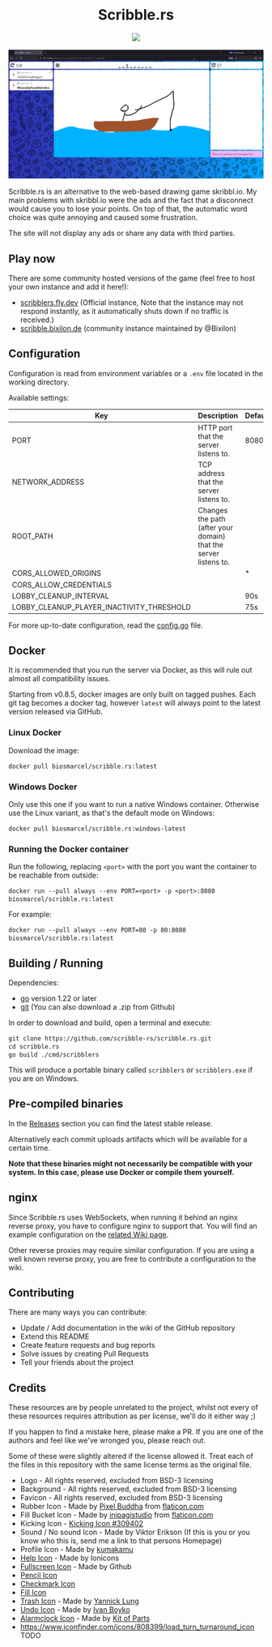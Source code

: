 <h1 align="center">Scribble.rs</h1>

<p align="center">
  <a href="https://github.com/scribble-rs/scribble.rs/actions/workflows/test-and-build.yml">
    <img src="https://github.com/scribble-rs/scribble.rs/workflows/Build/badge.svg">
  </a>
</p>

![demo](.github/demo.png)

Scribble.rs is an alternative to the web-based drawing game skribbl.io. My main
problems with skribbl.io were the ads and the fact that a disconnect would
cause you to lose your points. On top of that, the automatic word choice was
quite annoying and caused some frustration.

The site will not display any ads or share any data with third parties.

## Play now

There are some community hosted versions of the game (feel free to host your own instance and add it here!):
 - [scribblers.fly.dev](https://scribblers.fly.dev) (Official instance, Note
that the instance may not respond instantly, as it automatically shuts down
if no traffic is received.)
 - [scribble.bixilon.de](https://scribble.bixilon.de) (community instance maintained by @Bixilon)


## Configuration

Configuration is read from environment variables or a `.env` file located in
the working directory.

Available settings:

| Key                                       | Description                                                      | Default | Required |
| ----------------------------------------- | ---------------------------------------------------------------- | ------- | -------- |
| PORT                                      | HTTP port that the server listens to.                            | 8080    | True     |
| NETWORK_ADDRESS                           | TCP address that the server listens to.                          |         | False    |
| ROOT_PATH                                 | Changes the path (after your domain) that the server listens to. |         | False    |
| CORS_ALLOWED_ORIGINS                      |                                                                  | *       | False    |
| CORS_ALLOW_CREDENTIALS                    |                                                                  |         | False    |
| LOBBY_CLEANUP_INTERVAL                    |                                                                  | 90s     | False    |
| LOBBY_CLEANUP_PLAYER_INACTIVITY_THRESHOLD |                                                                  | 75s     | False    |

For more up-to-date configuration, read the
[config.go](/internal/config/config.go) file.

## Docker

It is recommended that you run the server via Docker, as this will rule out
almost all compatibility issues.

Starting from v0.8.5, docker images are only built on tagged pushes. Each git
tag becomes a docker tag, however `latest` will always point to the latest
version released via GitHub.

### Linux Docker

Download the image:

```shell
docker pull biosmarcel/scribble.rs:latest
```

### Windows Docker

Only use this one if you want to run a native Windows container. Otherwise use
the Linux variant, as that's the default mode on Windows:

```shell
docker pull biosmarcel/scribble.rs:windows-latest
```

### Running the Docker container

Run the following, replacing `<port>` with the port you want the container to be
reachable from outside:

```shell
docker run --pull always --env PORT=<port> -p <port>:8080 biosmarcel/scribble.rs:latest
```

For example:

```shell
docker run --pull always --env PORT=80 -p 80:8080 biosmarcel/scribble.rs:latest
```

## Building / Running

Dependencies:
  * [go](https://go.dev/doc/install) version 1.22 or later
  * [git](https://git-scm.com/) (You can also download a .zip from Github)

In order to download and build, open a terminal and execute:

```shell
git clone https://github.com/scribble-rs/scribble.rs.git
cd scribble.rs
go build ./cmd/scribblers
```

This will produce a portable binary called `scribblers` or `scribblers.exe` if
you are on Windows.

## Pre-compiled binaries

In the [Releases](https://github.com/scribble-rs/scribble.rs/releases) section
you can find the latest stable release.

Alternatively each commit uploads artifacts which will be available for a
certain time.

**Note that these binaries might not necessarily be compatible with your
system. In this case, please use Docker or compile them yourself.**

## nginx 

Since Scribble.rs uses WebSockets, when running it behind an nginx reverse
proxy, you have to configure nginx to support that. You will find an example
configuration on the [related Wiki page](https://github.com/scribble-rs/scribble.rs/wiki/reverse-proxy-(nginx)).

Other reverse proxies may require similar configuration. If you are using a
well known reverse proxy, you are free to contribute a configuration to the
wiki.

## Contributing

There are many ways you can contribute:

* Update / Add documentation in the wiki of the GitHub repository
* Extend this README
* Create feature requests and bug reports
* Solve issues by creating Pull Requests
* Tell your friends about the project

## Credits

These resources are by people unrelated to the project, whilst not every of
these resources requires attribution as per license, we'll do it either way ;)

If you happen to find a mistake here, please make a PR. If you are one of the
authors and feel like we've wronged you, please reach out.

Some of these were slightly altered if the license allowed it.
Treat each of the files in this repository with the same license terms as the
original file.

* Logo - All rights reserved, excluded from BSD-3 licensing
* Background - All rights reserved, excluded from BSD-3 licensing
* Favicon - All rights reserved, excluded from BSD-3 licensing
* Rubber Icon - Made by [Pixel Buddha](https://www.flaticon.com/authors/pixel-buddha) from [flaticon.com](https://flaticon.com)
* Fill Bucket Icon - Made by [inipagistudio](https://www.flaticon.com/authors/inipagistudio) from [flaticon.com](https://flaticon.com)
* Kicking Icon - [Kicking Icon #309402](https://icon-library.net/icon/kicking-icon-4.html)
* Sound / No sound Icon - Made by Viktor Erikson (If this is you or you know who this is, send me a link to that persons Homepage)
* Profile Icon - Made by [kumakamu](https://www.iconfinder.com/kumakamu)
* [Help Icon](https://www.iconfinder.com/icons/211675/help_icon) - Made by Ionicons
* [Fullscreen Icon](https://www.iconfinder.com/icons/298714/screen_full_icon) - Made by Github
* [Pencil Icon](https://github.com/twitter/twemoji/blob/8e58ae4/svg/270f.svg)
* [Checkmark Icon](https://commons.wikimedia.org/wiki/File:Green_check_icon_with_gradient.svg)
* [Fill Icon](https://commons.wikimedia.org/wiki/File:Circle-icons-paintcan.svg)
* [Trash Icon](https://www.iconfinder.com/icons/315225/trash_can_icon) - Made by [Yannick Lung](https://yannicklung.com)
* [Undo Icon](https://www.iconfinder.com/icons/308948/arrow_undo_icon) - Made by [Ivan Boyko](https://www.iconfinder.com/visualpharm)
* [Alarmclock Icon](https://www.iconfinder.com/icons/4280508/alarm_outlined_alert_clock_icon) - Made by [Kit of Parts](https://www.iconfinder.com/kitofparts)
* https://www.iconfinder.com/icons/808399/load_turn_turnaround_icon TODO
